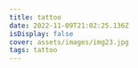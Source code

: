 ```yaml
---
title: tattoo
date: 2022-11-09T21:02:25.136Z
isDisplay: false
cover: assets/images/img23.jpg
tags: tattoo
---
```

